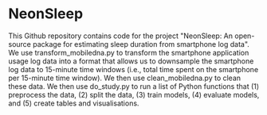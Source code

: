 # NeonSleep

This Github repository contains code for the project "NeonSleep: An open-source package for estimating sleep duration from smartphone log data". We use transform_mobiledna.py to transform the smartphone application usage log data into a format that allows us to downsample the smartphone log data to 15-minute time windows (i.e., total time spent on the smartphone per 15-minute time window). We then use clean_mobiledna.py to clean these data. We then use do_study.py to run a list of Python functions that (1) preprocess the data, (2) split the data, (3) train models, (4) evaluate models, and (5) create tables and visualisations.